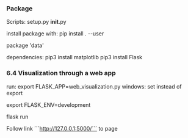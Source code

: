 ### Package  

Scripts: 
setup.py 
__init__.py 

install package with:
    pip install . --user

package 'data'

dependencies: pip3 install matplotlib pip3 install Flask 

### 6.4 Visualization through a web app 

run: 
export FLASK_APP=web_visualization.py 
windows: set instead of export 

export FLASK_ENV=development 

flask run 

Follow link ´´´http://127.0.0.1:5000/´´´ to page 



